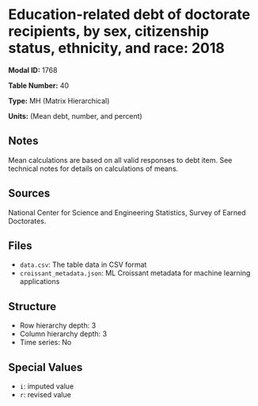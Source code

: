 # Education-related debt of doctorate recipients, by sex, citizenship status, ethnicity, and race: 2018

**Modal ID:** 1768

**Table Number:** 40

**Type:** MH (Matrix Hierarchical)

**Units:** (Mean debt, number, and percent)

## Notes

Mean calculations are based on all valid responses to debt item. See technical notes for details on calculations of means.

## Sources

National Center for Science and Engineering Statistics, Survey of Earned Doctorates.

## Files

- `data.csv`: The table data in CSV format
- `croissant_metadata.json`: ML Croissant metadata for machine learning applications

## Structure

- Row hierarchy depth: 3
- Column hierarchy depth: 3
- Time series: No

## Special Values

- `i`: imputed value
- `r`: revised value

